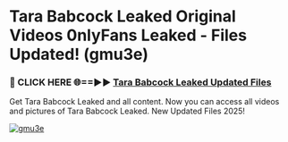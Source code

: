 # Tara Babcock Leaked Original Videos 0nlyFans Leaked - Files Updated! (gmu3e)

<h3>🔴 CLICK HERE 🌐==►► <a href="https://tinyurl.com/ms9xzufz" rel="nofollow">Tara Babcock Leaked Updated Files</a></h3>

Get Tara Babcock Leaked and all content. Now you can access all videos and pictures of Tara Babcock Leaked. New Updated Files 2025!

[![gmu3e](https://i.imgur.com/ppqm5kG.gif)](https://tinyurl.com/ms9xzufz)
